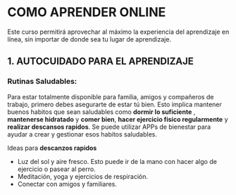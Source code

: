 # COMO APRENDER ONLINE
Este curso permitirá aprovechar al máximo la experiencia del aprendizaje en línea, sin importar de donde sea tu lugar de aprendizaje.

## 1. AUTOCUIDADO PARA EL APRENDIZAJE

### Rutinas Saludables:

Para estar totalmente disponible para familia, amigos y compañeros de trabajo, primero debes asegurarte de estar tú bien. Esto implica mantener buenos habitos que sean saludables como **dormir lo suficiente** , **mantenerse hidratado** y **comer bien**, **hacer ejercicio fisico regularmente** y **realizar descansos rapidos**. Se puede utilizar APPs de bienestar para ayudar a crear y gestionar esos habitos saludables.

Ideas para **descanzos rapidos**

- Luz del sol y aire fresco. Esto puede ir de la mano con hacer algo de ejercicio o pasear al perro.
- Meditación, yoga y ejercicios de respiración.
- Conectar con amigos y familiares.

